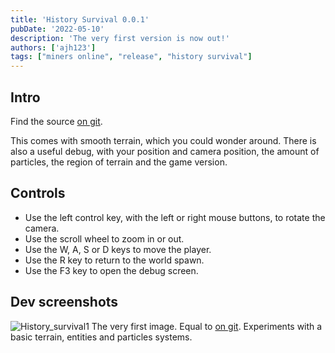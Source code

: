 ```yaml
---
title: 'History Survival 0.0.1'
pubDate: '2022-05-10'
description: 'The very first version is now out!'
authors: ['ajh123']
tags: ["miners online", "release", "history survival"]
---
```


## Intro
Find the source [on git](https://github.com/ajh123-archives/HistorySurvival/releases/tag/v0.0.1).

This comes with smooth terrain, which you could wonder around. There is also a useful debug, with your position and camera position, the amount of particles, the region of terrain and the game version.

## Controls
* Use the left control key, with the left or right mouse buttons, to rotate the camera.
* Use the scroll wheel to zoom in or out.
* Use the W, A, S or D keys to move the player.
* Use the R key to return to the world spawn.
* Use the F3 key to open the debug screen.

## Dev screenshots
![History_survival1](https://user-images.githubusercontent.com/41990982/224503888-b910112d-2aa3-441b-95a7-3c5e558bfd99.png)
The very first image. Equal to [on git](https://github.com/ajh123-development/HistorySurvival/tree/b1c3967d67db41b8b9b11a75558a44f8463f9ee3). Experiments with a basic terrain, entities and particles systems.
